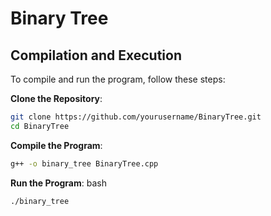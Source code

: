 # Binary Tree

## Compilation and Execution

To compile and run the program, follow these steps:

**Clone the Repository**:
   ```bash
   git clone https://github.com/yourusername/BinaryTree.git
   cd BinaryTree
   ```

**Compile the Program**:


```bash
g++ -o binary_tree BinaryTree.cpp
```

**Run the Program**:
bash
```
./binary_tree
```
